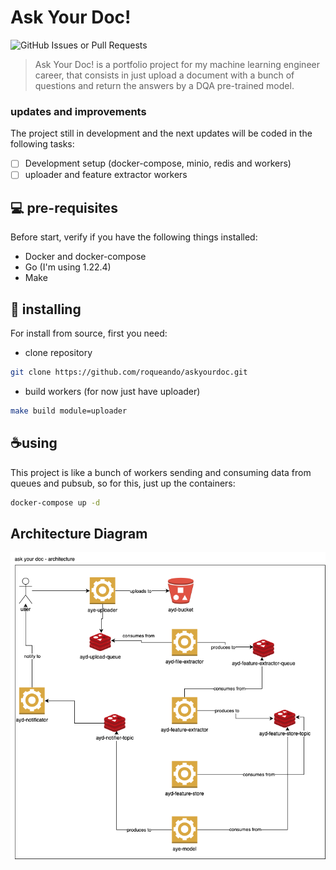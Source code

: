 # Ask Your Doc!

![GitHub Issues or Pull Requests](https://img.shields.io/github/issues-pr/roqueando/askyourdoc)



> Ask Your Doc! is a portfolio project for my machine learning engineer career, that consists in just upload a document with a bunch of questions and return the answers by a DQA pre-trained model.

### updates and improvements

The project still in development and the next updates will be coded in the following tasks:
- [ ] Development setup (docker-compose, minio, redis and workers)
- [ ] uploader and feature extractor workers

## 💻 pre-requisites

Before start, verify if you have the following things installed:
- Docker and docker-compose
- Go (I'm using 1.22.4)
- Make

## 🚀 installing

For install from source, first you need:

- clone repository
```sh
git clone https://github.com/roqueando/askyourdoc.git
```

- build workers (for now just have uploader)
```sh
make build module=uploader
```

## ☕using

This project is like a bunch of workers sending and consuming data from queues and pubsub, so for this, just up the containers:
```sh
docker-compose up -d
```

## Architecture Diagram
![ayd_architecture](docs/ayd_architecture.png)
